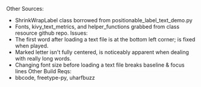 Other Sources:
- ShrinkWrapLabel class borrowed from positionable_label_text_demo.py
- Fonts, kivy_text_metrics, and helper_functions grabbed from class resource github repo.
Issues:
- The first word after loading a text file is at the bottom left corner; is fixed when played.
- Marked letter isn't fully centered, is noticeably apparent when dealing with really long words.
- Changing font size before loading a text file breaks baseline & focus lines
Other Build Reqs:
- bbcode, freetype-py, uharfbuzz
